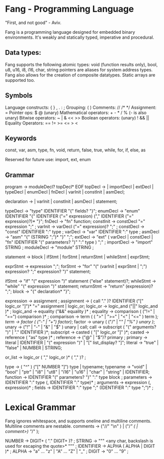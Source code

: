 # Fang - Programming Language

"First, and not good" - Aviv.

Fang is a programming language designed for embedded binary environments.
It's weakly and statically typed, imperative and procedural.

## Data types:
Fang supports the following atomic types: void (function results only), bool, u8, u16, i8, i16, char, string
pointers are aliases for system address types.
Fang also allows for the creation of composite datatypes.
Static arrays are supported too.

## Symbols
Language constructs: { } , . : ;
Grouping: ( )
Comments: // /* */
Assignment: =
Pointer ops: $ @ (unary)
Mathematical operators: + - * / %  (- is also unary)
Bitwise operators: ~ | & << >>
Boolean operators: (unary) ! && ||
Equality Operators: == != >= <= > <

## Keywords
const, var, asm, type, fn, void, return, 
false, true, while, for, if, else, as

Reserved for future use: import, ext, enum

## Grammar

program -> moduleDecl? topDecl* EOF
topDecl -> 
  | importDecl
  | extDecl
  | typeDecl 
  | enumDecl 
  | fnDecl 
  | varInit 
  | constInit 
  | asmDecl;

declaration -> 
  | varInit 
  | constInit 
  | asmDecl
  | statement;

typeDecl -> "type" IDENTIFIER "{" fields? "}";
enumDecl -> "enum" IDENTIFIER "{" IDENTIFER ("=" expression) ("," IDENTIFIER ("=" expression)?)* "}";
fnDecl -> "fn" function;
constInit -> constDecl "=" expression ";" ;
varInit -> varDecl ("=" expression)? ";" ;
constDecl -> "const" IDENTIFIER ":" type ;
varDecl -> "var" IDENTIFIER ":" type ;
asmDecl -> "asm" "{" (STRING ";")* "}" ";";
extDecl -> "ext" ( varDecl | constDecl | "fn" IDENTIFIER "(" parameters? ")" ":" type ) ";" ;
importDecl -> "import" STRING ;
moduleDecl -> "module" STRING ;

statement  -> block
            | ifStmt
            | forStmt
            | returnStmt
            | whileStmt
            | exprStmt;

exprStmt   -> expression ";";
forStmt    -> "for" "(" 
              (varInit | exprStmt | ";")
              expression? ";"
              expression? ")" statement;

ifStmt     -> "if" "(" expression ")" statement ("else" statement)?;
whileStmt  -> "while" "(" expression ")" statement;
returnStmt -> "return" (expression)? ";";
block      -> "{" declaration* "}";

expression -> assignment ;
assignment -> ( call "." )? IDENTIFIER ("[" logic_or "]")* "=" assignment | logic_or;
logic_or   -> logic_and ("||" logic_and )* ;
logic_and  -> equality ("&&" equality )* ;
equality   -> comparison ( ("!=" | "==") comparison )* ;
comparison -> term ( ( ">" | ">=" | "<" | "<=" ) term )*;
term       -> factor ( ("-" | "+") factor)*;
factor     -> unary ( ("/" | "*" | "%" ) unary )*;
unary      -> ("!" | "-" | "&" | "$" ) unary | call;
call       -> subscript ( "(" arguments? ")" | "." IDENTIFIER )*;
subscript  -> casted ( "[" logic_or "]" )*; 
casted     -> reference ( "as" type )* ; 
reference  -> ("@" | "$")? primary ;
primary    -> literal | IDENTIFIER | "(" expression ")" | "[" list_display? "]";
literal    -> "true" | "false" | NUMBER | STRING;  

or_list -> logic_or ( "," logic_or )* ( "," )? ;

type       -> ( "^" ) ("[" NUMBER "]") type | typename;
typename   -> "void" | "bool" | "ptr" | "i8" | "ut8" 
            | "i16" | "u16" | "char" | "string" | IDENTIFIER; 
function   -> IDENTIFIER "(" parameters? ")" ":" type block ;
parameters -> IDENTIFIER ":" type (, IDENTIFIER ":" type)* ;
arguments  -> expression (, expression)* ;
fields     -> IDENTIFIER ":" type ";" (IDENTIFIER ":" type ";")* ;

# Lexical Grammar
Fang ignores whitespace, and supports oneline and multiline comments. Multiline comments are nestable.
comments -> ("//" <any char> "\n" ) | ("/*" (<any char> | comment>) "*/" );

NUMBER     -> DIGIT+ ( "." DIGIT+ )? ;
STRING     -> "\"" <any char, backslash is used for escaping the quote>* "\"" ;
IDENTIFIER -> ALPHA ( ALPHA | DIGIT )* ;
ALPHA      -> "a" ... "z" | "A" ... "Z" | "_" ;
DIGIT      -> "0" ... "9" ;
